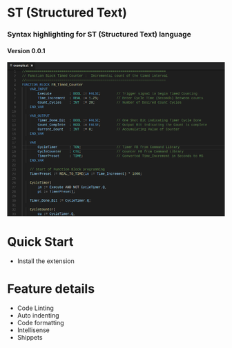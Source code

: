 # ST (Structured Text)
  
  ### Syntax highlighting for ST (Structured Text) language
  #### Version 0.0.1

  ![Structured Text highlighting](./images/preview.png)

# Quick Start
  - Install the extension
# Feature details
  - Code Linting
  - Auto indenting
  - Code formatting
  - Intellisense
  - Shippets